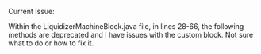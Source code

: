 Current Issue:

Within the LiquidizerMachineBlock.java file, in lines 28-66, the following methods are deprecated and I have issues with the custom block. Not sure what to do or how to fix it.
